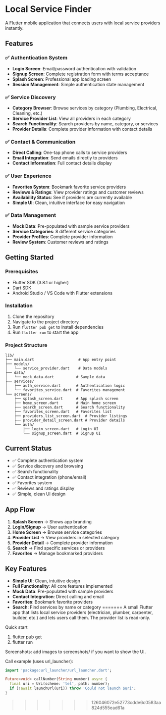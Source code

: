 # Local Service Finder


A Flutter mobile application that connects users with local service providers instantly.

## Features

### ✅ **Authentication System**
- **Login Screen**: Email/password authentication with validation
- **Signup Screen**: Complete registration form with terms acceptance
- **Splash Screen**: Professional app loading screen
- **Session Management**: Simple authentication state management

### ✅ **Service Discovery**
- **Category Browser**: Browse services by category (Plumbing, Electrical, Cleaning, etc.)
- **Service Provider List**: View all providers in each category
- **Search Functionality**: Search providers by name, category, or services
- **Provider Details**: Complete provider information with contact details

### ✅ **Contact & Communication**
- **Direct Calling**: One-tap phone calls to service providers
- **Email Integration**: Send emails directly to providers
- **Contact Information**: Full contact details display

### ✅ **User Experience**
- **Favorites System**: Bookmark favorite service providers
- **Reviews & Ratings**: View provider ratings and customer reviews
- **Availability Status**: See if providers are currently available
- **Simple UI**: Clean, intuitive interface for easy navigation

### ✅ **Data Management**
- **Mock Data**: Pre-populated with sample service providers
- **Service Categories**: 8 different service categories
- **Provider Profiles**: Complete provider information
- **Review System**: Customer reviews and ratings

## Getting Started

### Prerequisites
- Flutter SDK (3.8.1 or higher)
- Dart SDK
- Android Studio / VS Code with Flutter extensions

### Installation
1. Clone the repository
2. Navigate to the project directory
3. Run `flutter pub get` to install dependencies
4. Run `flutter run` to start the app

### Project Structure
```
lib/
├── main.dart                    # App entry point
├── models/
│   └── service_provider.dart    # Data models
├── data/
│   └── mock_data.dart          # Sample data
├── services/
│   ├── auth_service.dart       # Authentication logic
│   └── favorites_service.dart  # Favorites management
└── screens/
    ├── splash_screen.dart      # App splash screen
    ├── home_screen.dart        # Main home screen
    ├── search_screen.dart      # Search functionality
    ├── favorites_screen.dart   # Favorites list
    ├── providers_list_screen.dart  # Provider listings
    ├── provider_detail_screen.dart # Provider details
    └── auth/
        ├── login_screen.dart   # Login UI
        └── signup_screen.dart  # Signup UI
```

## Current Status
- ✅ Complete authentication system
- ✅ Service discovery and browsing
- ✅ Search functionality
- ✅ Contact integration (phone/email)
- ✅ Favorites system
- ✅ Reviews and ratings display
- ✅ Simple, clean UI design

## App Flow
1. **Splash Screen** → Shows app branding
2. **Login/Signup** → User authentication
3. **Home Screen** → Browse service categories
4. **Provider List** → View providers in selected category
5. **Provider Detail** → Complete provider information
6. **Search** → Find specific services or providers
7. **Favorites** → Manage bookmarked providers

## Key Features
- **Simple UI**: Clean, intuitive design
- **Full Functionality**: All core features implemented
- **Mock Data**: Pre-populated with sample providers
- **Contact Integration**: Direct calling and email
- **Favorites**: Bookmark favorite providers
- **Search**: Find services by name or category
=======
A small Flutter app that lists local service providers (electrician, plumber, carpenter, builder, etc.) and lets users call them. The provider list is read-only.

Quick start
1. flutter pub get
2. flutter run

Screenshots: add images to screenshots/ if you want to show the UI.

Call example (uses url_launcher):
```dart
import 'package:url_launcher/url_launcher.dart';

Future<void> callNumber(String number) async {
  final uri = Uri(scheme: 'tel', path: number);
  if (!await launchUrl(uri)) throw 'Could not launch $uri';
}
```
>>>>>>> 126046072e52773cdde6c0583aa824d555ead61a

